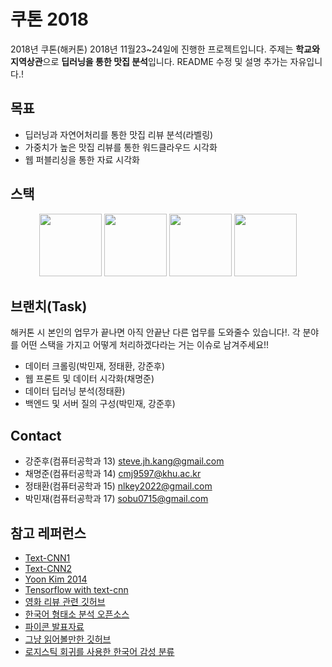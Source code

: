 # 쿠톤 2018
2018년 쿠톤(해커톤) 2018년 11월23~24일에 진행한 프로젝트입니다.
주제는 **학교와 지역상관**으로 **딥러닝을 통한 맛집 분석**입니다.
README 수정 및 설명 추가는 자유입니다.!

## 목표
- 딥러닝과 자연어처리를 통한 맛집 리뷰 분석(라벨링)
- 가중치가 높은 맛집 리뷰를 통한 워드클라우드 시각화
- 웹 퍼블리싱을 통한 자료 시각화

## 스택
<p align="center"><img width="100" src="https://img.stackshare.io/service/3837/paeckCWC.png" />  <img width="100" src="https://img.stackshare.io/service/4717/fKW2snt9.png" />  <img width="100" src="https://img.stackshare.io/service/1491/ZtYnmL9U.jpeg" />  <img width="100" src="https://img.stackshare.io/service/389/amazon-dynamodb.png" /></p>

## 브랜치(Task)
해커톤 시 본인의 업무가 끝나면 아직 안끝난 다른 업무를 도와줄수 있습니다!.
각 분야를 어떤 스택을 가지고 어떻게 처리하겠다라는 거는 이슈로 남겨주세요!!
- 데이터 크롤링(박민재, 정태환, 강준후)
- 웹 프론트 및 데이터 시각화(채명준)
- 데이터 딥러닝 분석(정태환) 
- 백엔드 및 서버 질의 구성(박민재, 강준후)

## Contact
- 강준후(컴퓨터공학과 13) steve.jh.kang@gmail.com
- 채명준(컴퓨터공학과 14) cmj9597@khu.ac.kr
- 정태환(컴퓨터공학과 15) nlkey2022@gmail.com
- 박민재(컴퓨터공학과 17) sobu0715@gmail.com

## 참고 레퍼런스
- [Text-CNN1](https://www.slideshare.net/langley0/textcnn-sentiment)
- [Text-CNN2](https://ratsgo.github.io/natural%20language%20processing/2017/03/19/CNN/)
- [Yoon Kim 2014](http://emnlp2014.org/papers/pdf/EMNLP2014181.pdf)
- [Tensorflow with text-cnn](http://www.wildml.com/2015/12/implementing-a-cnn-for-text-classification-in-tensorflow/)
- [영화 리뷰 관련 깃허브](https://github.com/e9t/nsmc/)
- [한국어 형태소 분석 오픈소스](http://konlpy.org/ko/latest/)
- [파이콘 발표자료](https://www.lucypark.kr/docs/2015-pyconkr/#39)
- [그냥 읽어볼만한 깃허브](https://github.com/hoho0443/classify_comment_emotion)
- [로지스틱 회귀를 사용한 한국어 감성 분류](https://github.com/carpedm20/reviewduk)
